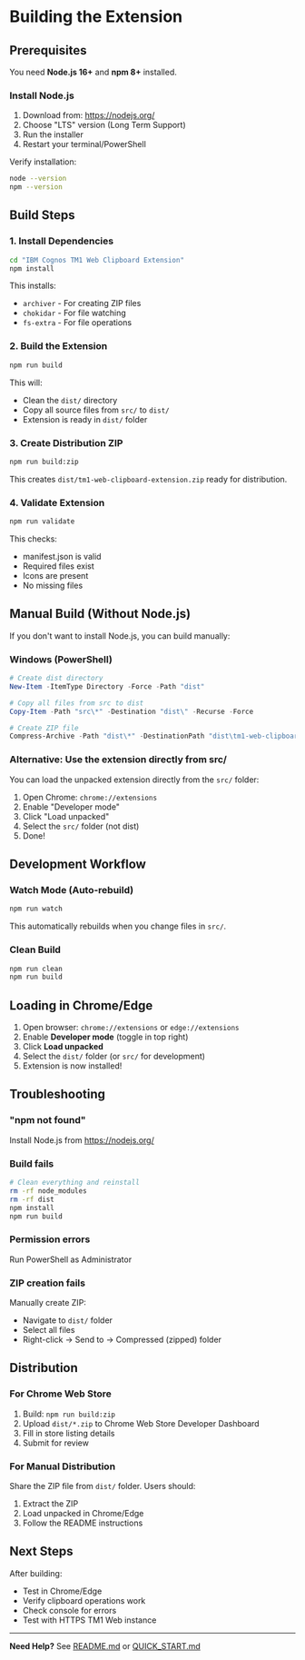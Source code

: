 # Building the Extension

## Prerequisites

You need **Node.js 16+** and **npm 8+** installed.

### Install Node.js

1. Download from: https://nodejs.org/
2. Choose "LTS" version (Long Term Support)
3. Run the installer
4. Restart your terminal/PowerShell

Verify installation:
```bash
node --version
npm --version
```

## Build Steps

### 1. Install Dependencies

```bash
cd "IBM Cognos TM1 Web Clipboard Extension"
npm install
```

This installs:
- `archiver` - For creating ZIP files
- `chokidar` - For file watching
- `fs-extra` - For file operations

### 2. Build the Extension

```bash
npm run build
```

This will:
- Clean the `dist/` directory
- Copy all source files from `src/` to `dist/`
- Extension is ready in `dist/` folder

### 3. Create Distribution ZIP

```bash
npm run build:zip
```

This creates `dist/tm1-web-clipboard-extension.zip` ready for distribution.

### 4. Validate Extension

```bash
npm run validate
```

This checks:
- manifest.json is valid
- Required files exist
- Icons are present
- No missing files

## Manual Build (Without Node.js)

If you don't want to install Node.js, you can build manually:

### Windows (PowerShell)

```powershell
# Create dist directory
New-Item -ItemType Directory -Force -Path "dist"

# Copy all files from src to dist
Copy-Item -Path "src\*" -Destination "dist\" -Recurse -Force

# Create ZIP file
Compress-Archive -Path "dist\*" -DestinationPath "dist\tm1-web-clipboard-extension.zip" -Force
```

### Alternative: Use the extension directly from src/

You can load the unpacked extension directly from the `src/` folder:

1. Open Chrome: `chrome://extensions`
2. Enable "Developer mode"
3. Click "Load unpacked"
4. Select the `src/` folder (not dist)
5. Done!

## Development Workflow

### Watch Mode (Auto-rebuild)

```bash
npm run watch
```

This automatically rebuilds when you change files in `src/`.

### Clean Build

```bash
npm run clean
npm run build
```

## Loading in Chrome/Edge

1. Open browser: `chrome://extensions` or `edge://extensions`
2. Enable **Developer mode** (toggle in top right)
3. Click **Load unpacked**
4. Select the `dist/` folder (or `src/` for development)
5. Extension is now installed!

## Troubleshooting

### "npm not found"

Install Node.js from https://nodejs.org/

### Build fails

```bash
# Clean everything and reinstall
rm -rf node_modules
rm -rf dist
npm install
npm run build
```

### Permission errors

Run PowerShell as Administrator

### ZIP creation fails

Manually create ZIP:
- Navigate to `dist/` folder
- Select all files
- Right-click → Send to → Compressed (zipped) folder

## Distribution

### For Chrome Web Store

1. Build: `npm run build:zip`
2. Upload `dist/*.zip` to Chrome Web Store Developer Dashboard
3. Fill in store listing details
4. Submit for review

### For Manual Distribution

Share the ZIP file from `dist/` folder. Users should:
1. Extract the ZIP
2. Load unpacked in Chrome/Edge
3. Follow the README instructions

## Next Steps

After building:
- Test in Chrome/Edge
- Verify clipboard operations work
- Check console for errors
- Test with HTTPS TM1 Web instance

---

**Need Help?** See [README.md](README.md) or [QUICK_START.md](QUICK_START.md)



